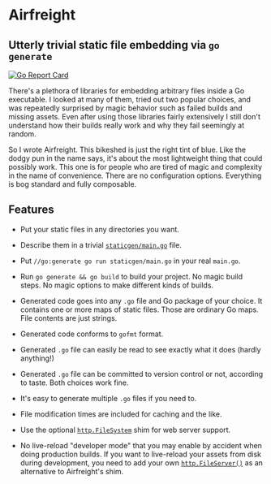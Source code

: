 # Airfreight

## Utterly trivial static file embedding via `go generate`

[![Go Report Card](https://goreportcard.com/badge/github.com/lassik/airfreight)](https://goreportcard.com/report/github.com/lassik/airfreight)

There's a plethora of libraries for embedding arbitrary files inside a
Go executable. I looked at many of them, tried out two popular
choices, and was repeatedly surprised by magic behavior such as failed
builds and missing assets. Even after using those libraries fairly
extensively I still don't understand how their builds really work and
why they fail seemingly at random.

So I wrote Airfreight. This bikeshed is just the right tint of blue.
Like the dodgy pun in the name says, it's about the most lightweight
thing that could possibly work. This one is for people who are tired
of magic and complexity in the name of convenience. There are no
configuration options. Everything is bog standard and fully
composable.

## Features

- Put your static files in any directories you want.

- Describe them in a trivial [`staticgen/main.go`](example/staticgen/main.go) file.

- Put `//go:generate go run staticgen/main.go` in your real `main.go`.

- Run `go generate && go build` to build your project. No magic build
  steps. No magic options to make different kinds of builds.

- Generated code goes into any `.go` file and Go package of your
  choice. It contains one or more maps of static files. Those are
  ordinary Go maps. File contents are just strings.

- Generated code conforms to `gofmt` format.

- Generated `.go` file can easily be read to see exactly what it does
  (hardly anything!)

- Generated `.go` file can be committed to version control or not,
  according to taste. Both choices work fine.

- It's easy to generate multiple `.go` files if you need to.

- File modification times are included for caching and the like.

- Use the optional
  [`http.FileSystem`](https://golang.org/pkg/net/http/#FileSystem)
  shim for web server support.

- No live-reload "developer mode" that you may enable by accident when
  doing production builds. If you want to live-reload your assets from
  disk during development, you need to add your own
  [`http.FileServer()`](https://golang.org/pkg/net/http/#FileServer)
  as an alternative to Airfreight's shim.
